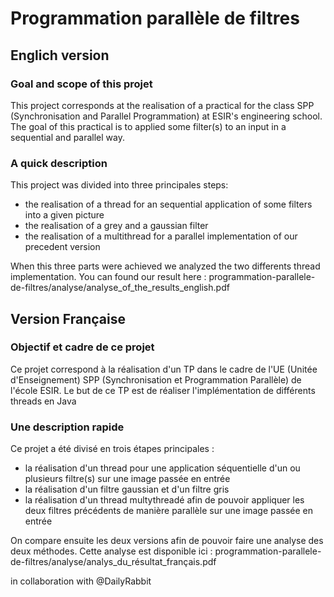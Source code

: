 # Programmation parallèle de filtres

## Englich version

### Goal and scope of this projet

This project corresponds at the realisation of a practical for the class SPP (Synchronisation and Parallel Programmation) at ESIR's engineering school.
The goal of this practical is to applied some filter(s) to an input in a sequential and parallel way.

### A quick description

This project was divided into three principales steps:

- the realisation of a thread for an sequential application of some filters into a given picture
- the realisation of a grey and a gaussian filter
- the realisation of a multithread for a parallel implementation of our precedent version

When this three parts were achieved we analyzed the two differents thread implementation. You can found our result here : programmation-parallele-de-filtres/analyse/analyse_of_the_results_english.pdf

## Version Française

### Objectif et cadre de ce projet

Ce projet correspond à la réalisation d'un TP dans le cadre de l'UE (Unitée d'Enseignement) SPP (Synchronisation et Programmation Parallèle) de l'école ESIR.
Le but de ce TP est de réaliser l'implémentation de différents threads en Java

### Une description rapide

Ce projet a été divisé en trois étapes principales :

- la réalisation d'un thread pour une application séquentielle d'un ou plusieurs filtre(s) sur une image passée en entrée
- la réalisation d'un filtre gaussian et d'un filtre gris 
- la réalisation d'un thread multythreadé afin de pouvoir appliquer les deux filtres précédents de manière parallèle sur une image passée en entrée

On compare ensuite les deux versions afin de pouvoir faire une analyse des deux méthodes. Cette analyse est disponible ici : programmation-parallele-de-filtres/analyse/analys_du_résultat_français.pdf

in collaboration with @DailyRabbit
